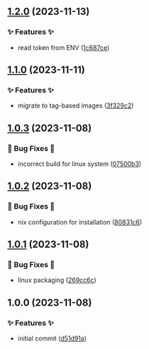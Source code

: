 ## [1.2.0](https://github.com/AtomiCloud/sulfone.iridium/compare/v1.1.0...v1.2.0) (2023-11-13)


### ✨ Features ✨

* read token from ENV ([1c687ce](https://github.com/AtomiCloud/sulfone.iridium/commit/1c687ce03f6171b211ae23fb06e6db5d7cb80770))

## [1.1.0](https://github.com/AtomiCloud/sulfone.iridium/compare/v1.0.3...v1.1.0) (2023-11-11)


### ✨ Features ✨

* migrate to tag-based images ([3f329c2](https://github.com/AtomiCloud/sulfone.iridium/commit/3f329c2ce55b03093d401f88005e63526e49a7ec))

## [1.0.3](https://github.com/AtomiCloud/sulfone.iridium/compare/v1.0.2...v1.0.3) (2023-11-08)


### 🐛 Bug Fixes 🐛

* incorrect build for linux system ([07500b3](https://github.com/AtomiCloud/sulfone.iridium/commit/07500b3f18dd5ce77087cf4dd3ba130a064764d9))

## [1.0.2](https://github.com/AtomiCloud/sulfone.iridium/compare/v1.0.1...v1.0.2) (2023-11-08)


### 🐛 Bug Fixes 🐛

* nix configuration for installation ([80831c6](https://github.com/AtomiCloud/sulfone.iridium/commit/80831c6663fd9ff5390b3de1f7990bcc5a605f1c))

## [1.0.1](https://github.com/AtomiCloud/sulfone.iridium/compare/v1.0.0...v1.0.1) (2023-11-08)


### 🐛 Bug Fixes 🐛

* linux packaging ([269cc6c](https://github.com/AtomiCloud/sulfone.iridium/commit/269cc6c67b201afe10f340be23cf55ea97c16b42))

## 1.0.0 (2023-11-08)


### ✨ Features ✨

* initial commit ([d51d91a](https://github.com/AtomiCloud/sulfone.iridium/commit/d51d91a2bc32f3d4855e9546395340ec1fa7137e))
